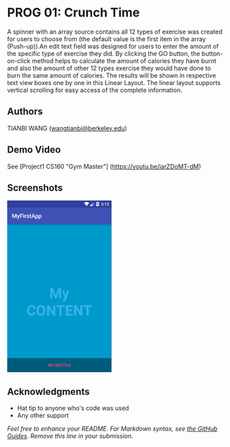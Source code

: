 # PROG 01: Crunch Time

A spinner with an array source contains all 12 types of exercise was created for users to choose from (the default value is the first item in the array (Push-up)).An edit text field was designed for users to enter the amount of the specific type of exercise they did. By clicking the GO button, the button-on-click method helps to calculate the amount of calories they have burnt and also the amount of other 12 types exercise they would have done to burn the same amount of calories. The results will be shown in respective text view boxes one by one in this Linear Layout. The linear layout supports vertical scrolling for easy access of the complete information.


## Authors

TIANBI WANG ([wangtianbi@berkeley.edu](mailto:your_email@berkeley.edu))

## Demo Video

See [Project1 CS160 "Gym Master"] (https://youtu.be/iarZDoMT-dM)

## Screenshots

<img src="screenshots/main.png" height="400" alt="Screenshot"/>

## Acknowledgments

* Hat tip to anyone who's code was used
* Any other support

*Feel free to enhance your README. For Markdown syntax, see [the GitHub Guides](https://guides.github.com/features/mastering-markdown/). Remove this line in your submission.*
